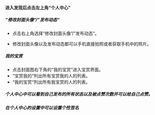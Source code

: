 #### 进入发现后点击左上角“个人中心”

##### “修改封面头像”/”发布动态“

* 点击右上角选择“修改封面头像”/”发布动态“。

* 修改封面头像以及发布动态都可以手机直接拍照或者获取手机中的照片。

##### 我的宝赏

* 点击封面图右下角的“我的宝赏”进入宝赏界面。
* “宝赏我的“列出所有宝赏我的人的列表。
* “我的宝赏“列出所有我宝赏的人的列表。

##### 个人中心中可以看到自己发布的所有状态以及被点赞次数并可以给自己点赞。

##### 在个人中心的设置中可以设置个性签名

 

